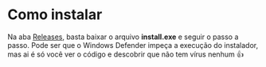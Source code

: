 # Como instalar
Na aba [Releases](https://github.com/A-Wroblewski/alarme/releases), basta baixar o arquivo **install.exe** e seguir o passo a passo. Pode ser que o Windows Defender impeça a execução do instalador, mas ai é só você ver o código e descobrir que não tem vírus nenhum 👍
